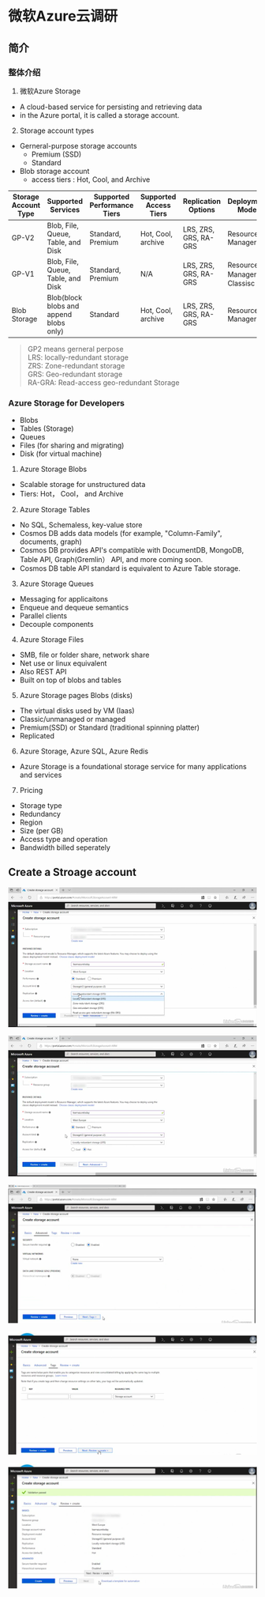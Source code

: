 # 微软Azure云调研

## 简介
### 整体介绍

1. 微软Azure Storage
- A cloud-based service for persisting and retrieving data
- in the Azure portal, it is called a storage account.

2. Storage account types
- Gerneral-purpose storage accounts
  - Premium (SSD)
  - Standard
- Blob storage account
  - access tiers : Hot, Cool, and Archive

| Storage Account Type | Supported Services | Supported Performance Tiers | Supported Access Tiers | Replication Options | Deployment Model | Encryption |
| --- | --- | --- | --- | --- | --- | --- |
| GP-V2 | Blob, File, Queue, Table, and Disk | Standard, Premium | Hot, Cool, archive | LRS, ZRS, GRS, RA-GRS | Resource Manager | Encrypted |
| GP-V1 | Blob, File, Queue, Table, and Disk | Standard, Premium | N/A | LRS, ZRS, GRS, RA-GRS | Resource Manager， Classisc | Encrypted |
| Blob Storage | Blob(block blobs and append blobs only) | Standard | Hot, Cool, archive | LRS, ZRS, GRS, RA-GRS | Resource Manager | Encrypted |

>GP2 means gerneral perpose<br>
LRS: locally-redundant storage<br>
ZRS: Zone-redundant storage<br>
GRS: Geo-redundant storage<br>
RA-GRA: Read-access geo-redundant Storage


###  Azure Storage for Developers

- Blobs
- Tables (Storage)
- Queues
- Files (for sharing and migrating)
- Disk (for virtual machine)

1. Azure Storage Blobs
- Scalable storage for unstructured data
- Tiers: Hot， Cool， and  Archive

2. Azure Storage Tables
- No SQL, Schemaless, key-value store
- Cosmos DB adds data models (for example, "Column-Family", documents, graph)
- Cosmos DB provides API's compatible with DocumentDB, MongoDB, Table API, Graph(Gremlin） API, and more coming soon.
- Cosmos DB table API standard is equivalent to Azure Table storage.

3. Azure Storage Queues
- Messaging for applicaitons
- Enqueue and dequeue semantics
- Parallel clients
- Decouple components

4. Azure Storage Files
- SMB, file or folder share, network share
- Net use or linux equivalent
- Also REST API
- Built on top of blobs and tables

5. Azure Storage pages Blobs (disks)
- The virtual disks used by VM (Iaas)
- Classic/unmanaged or managed
- Premium(SSD) or Standard (traditional spinning platter)
- Replicated

6. Azure Storage, Azure SQL, Azure Redis
- Azure Storage is a foundational storage service for many applications and services

7. Pricing
- Storage type
- Redundancy
- Region
- Size (per GB)
- Access type and operation
- Bandwidth billed seperately


## Create a Stroage account

![Create a Storage Account](./images/create-storage-account01.png)

![Create a Storage Account](./images/create-storage-account02.png)

![Create a Storage Account](./images/create-storage-account03.png)

![Create a Storage Account](./images/create-storage-account04.png)

![Create a Storage Account](./images/create-storage-account05.png)






